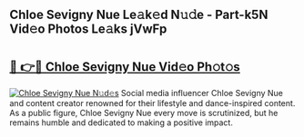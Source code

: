 ## Chloe Sevigny Nue Le𝚊k𝚎d N𝚞𝚍e - Part-k5N Vid𝚎o Photos Le𝚊ks jVwFp

# <h2><a href="http://fb16c0w.evod.top/?m=Chloe+Sevigny+Nue">🔗 👉🔴 Chloe Sevigny Nue Vid𝚎o Ph𝚘t𝚘s</a></h2>

[![Chloe Sevigny Nue N𝚞d𝚎s](https://i.imgur.com/8V9OHl7.gif)](http://fb16c0w.evod.top/?m=Chloe+Sevigny+Nue)
Social media influencer Chloe Sevigny Nue and content creator renowned for their lifestyle and dance-inspired content. As a public figure, Chloe Sevigny Nue every move is scrutinized, but he remains humble and dedicated to making a positive impact. 
